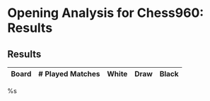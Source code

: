 # Opening Analysis for Chess960: Results

## Results

| Board                            | # Played Matches        | White           | Draw           | Black           |
|----------------------------------|:-----------------------:|:---------------:|:--------------:|:---------------:|
%s
